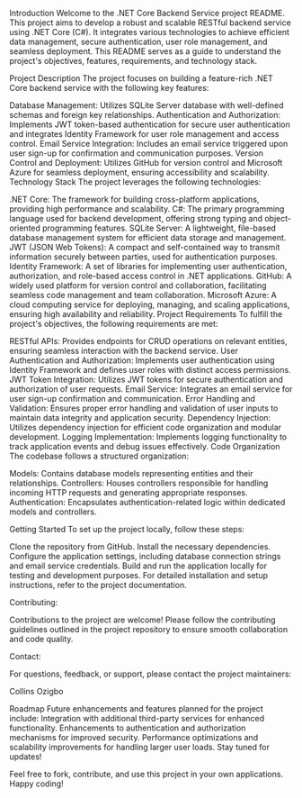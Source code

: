 Introduction
Welcome to the .NET Core Backend Service project README. This project aims to develop a robust and scalable RESTful backend service using .NET Core (C#). It integrates various technologies to achieve efficient data management, secure authentication, user role management, and seamless deployment. This README serves as a guide to understand the project's objectives, features, requirements, and technology stack.

Project Description
The project focuses on building a feature-rich .NET Core backend service with the following key features:

Database Management: Utilizes SQLite Server database with well-defined schemas and foreign key relationships.
Authentication and Authorization: Implements JWT token-based authentication for secure user authentication and integrates Identity Framework for user role management and access control.
Email Service Integration: Includes an email service triggered upon user sign-up for confirmation and communication purposes.
Version Control and Deployment: Utilizes GitHub for version control and Microsoft Azure for seamless deployment, ensuring accessibility and scalability.
Technology Stack
The project leverages the following technologies:

.NET Core: The framework for building cross-platform applications, providing high performance and scalability.
C#: The primary programming language used for backend development, offering strong typing and object-oriented programming features.
SQLite Server: A lightweight, file-based database management system for efficient data storage and management.
JWT (JSON Web Tokens): A compact and self-contained way to transmit information securely between parties, used for authentication purposes.
Identity Framework: A set of libraries for implementing user authentication, authorization, and role-based access control in .NET applications.
GitHub: A widely used platform for version control and collaboration, facilitating seamless code management and team collaboration.
Microsoft Azure: A cloud computing service for deploying, managing, and scaling applications, ensuring high availability and reliability.
Project Requirements
To fulfill the project's objectives, the following requirements are met:

RESTful APIs: Provides endpoints for CRUD operations on relevant entities, ensuring seamless interaction with the backend service.
User Authentication and Authorization: Implements user authentication using Identity Framework and defines user roles with distinct access permissions.
JWT Token Integration: Utilizes JWT tokens for secure authentication and authorization of user requests.
Email Service: Integrates an email service for user sign-up confirmation and communication.
Error Handling and Validation: Ensures proper error handling and validation of user inputs to maintain data integrity and application security.
Dependency Injection: Utilizes dependency injection for efficient code organization and modular development.
Logging Implementation: Implements logging functionality to track application events and debug issues effectively.
Code Organization
The codebase follows a structured organization:

Models: Contains database models representing entities and their relationships.
Controllers: Houses controllers responsible for handling incoming HTTP requests and generating appropriate responses.
Authentication: Encapsulates authentication-related logic within dedicated models and controllers.

Getting Started
To set up the project locally, follow these steps:

Clone the repository from GitHub.
Install the necessary dependencies.
Configure the application settings, including database connection strings and email service credentials.
Build and run the application locally for testing and development purposes.
For detailed installation and setup instructions, refer to the project documentation.

Contributing:

Contributions to the project are welcome! Please follow the contributing guidelines outlined in the project repository to ensure smooth collaboration and code quality.

Contact:

For questions, feedback, or support, please contact the project maintainers:

Collins Ozigbo

Roadmap
Future enhancements and features planned for the project include:
Integration with additional third-party services for enhanced functionality.
Enhancements to authentication and authorization mechanisms for improved security.
Performance optimizations and scalability improvements for handling larger user loads.
Stay tuned for updates!

Feel free to fork, contribute, and use this project in your own applications. Happy coding!
